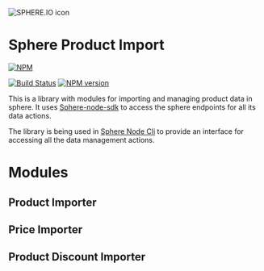 ![SPHERE.IO icon](https://admin.sphere.io/assets/images/sphere_logo_rgb_long.png)

# Sphere Product Import

[![NPM](https://nodei.co/npm/sphere-product-import.png?downloads=true)](https://www.npmjs.org/package/sphere-product-import)

[![Build Status](https://secure.travis-ci.org/sphereio/sphere-product-import.png?branch=master)](http://travis-ci.org/sphereio/sphere-product-import) [![NPM version](https://badge.fury.io/js/sphere-product-import.png)](http://badge.fury.io/js/sphere-product-import)

This is a library with modules for importing and managing product data in sphere. 
It uses [Sphere-node-sdk](https://github.com/sphereio/sphere-node-sdk) to access the sphere endpoints for all its data actions.

The library is being used in [Sphere Node Cli](https://github.com/sphereio/sphere-node-cli) to provide an interface for 
  accessing all the data management actions.
  
# Modules

## Product Importer
 
 
 
## Price Importer
 
 

## Product Discount Importer
